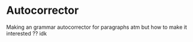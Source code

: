 # Autocorrector

Making an grammar autocorrector for paragraphs atm but how to make it interested ?? idk
